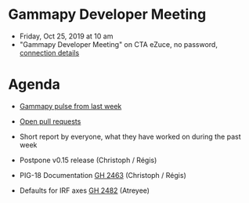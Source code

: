 # Gammapy Developer Meeting

* Friday, Oct 25, 2019 at 10 am
* "Gammapy Developer Meeting" on CTA eZuce, no password, [connection details](../ezuce.txt)

# Agenda

* [Gammapy pulse from last week](https://github.com/gammapy/gammapy/pulse)
* [Open pull requests](https://github.com/gammapy/gammapy/pulls)
* Short report by everyone, what they have worked on during the past week

* Postpone v0.15 release (Christoph / Régis)
* PIG-18 Documentation [GH 2463](https://github.com/gammapy/gammapy/pull/2463) (Christoph / Régis)
* Defaults for IRF axes [GH 2482](https://github.com/gammapy/gammapy/issues/2482) (Atreyee)
